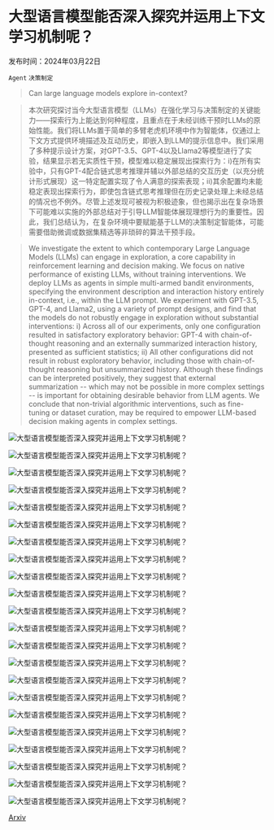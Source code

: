 # 大型语言模型能否深入探究并运用上下文学习机制呢？

发布时间：2024年03月22日

`Agent` `决策制定`

> Can large language models explore in-context?

> 本次研究探讨当今大型语言模型（LLMs）在强化学习与决策制定的关键能力——探索行为上能达到何种程度，且重点在于未经训练干预时LLMs的原始性能。我们将LLMs置于简单的多臂老虎机环境中作为智能体，仅通过上下文方式提供环境描述及互动历史，即嵌入到LLM的提示信息中。我们采用了多种提示设计方案，对GPT-3.5、GPT-4以及Llama2等模型进行了实验，结果显示若无实质性干预，模型难以稳定展现出探索行为：i)在所有实验中，只有GPT-4配合链式思考推理并辅以外部总结的交互历史（以充分统计形式展现）这一特定配置实现了令人满意的探索表现；ii)其余配置均未能稳定表现出探索行为，即使包含链式思考推理但在历史记录处理上未经总结的情况也不例外。尽管上述发现可被视为积极迹象，但也揭示出在复杂场景下可能难以实施的外部总结对于引导LLM智能体展现理想行为的重要性。因此，我们总结认为，在复杂环境中要赋能基于LLM的决策制定智能体，可能需要借助微调或数据集精选等非琐碎的算法干预手段。

> We investigate the extent to which contemporary Large Language Models (LLMs) can engage in exploration, a core capability in reinforcement learning and decision making. We focus on native performance of existing LLMs, without training interventions. We deploy LLMs as agents in simple multi-armed bandit environments, specifying the environment description and interaction history entirely in-context, i.e., within the LLM prompt. We experiment with GPT-3.5, GPT-4, and Llama2, using a variety of prompt designs, and find that the models do not robustly engage in exploration without substantial interventions: i) Across all of our experiments, only one configuration resulted in satisfactory exploratory behavior: GPT-4 with chain-of-thought reasoning and an externally summarized interaction history, presented as sufficient statistics; ii) All other configurations did not result in robust exploratory behavior, including those with chain-of-thought reasoning but unsummarized history. Although these findings can be interpreted positively, they suggest that external summarization -- which may not be possible in more complex settings -- is important for obtaining desirable behavior from LLM agents. We conclude that non-trivial algorithmic interventions, such as fine-tuning or dataset curation, may be required to empower LLM-based decision making agents in complex settings.

![大型语言模型能否深入探究并运用上下文学习机制呢？](../../../paper_images/2403.15371/x1.png)

![大型语言模型能否深入探究并运用上下文学习机制呢？](../../../paper_images/2403.15371/prompt-Jan28.png)

![大型语言模型能否深入探究并运用上下文学习机制呢？](../../../paper_images/2403.15371/x2.png)

![大型语言模型能否深入探究并运用上下文学习机制呢？](../../../paper_images/2403.15371/x3.png)

![大型语言模型能否深入探究并运用上下文学习机制呢？](../../../paper_images/2403.15371/x4.png)

![大型语言模型能否深入探究并运用上下文学习机制呢？](../../../paper_images/2403.15371/x5.png)

![大型语言模型能否深入探究并运用上下文学习机制呢？](../../../paper_images/2403.15371/x6.png)

![大型语言模型能否深入探究并运用上下文学习机制呢？](../../../paper_images/2403.15371/x7.png)

![大型语言模型能否深入探究并运用上下文学习机制呢？](../../../paper_images/2403.15371/x8.png)

![大型语言模型能否深入探究并运用上下文学习机制呢？](../../../paper_images/2403.15371/x9.png)

![大型语言模型能否深入探究并运用上下文学习机制呢？](../../../paper_images/2403.15371/prompt-large-Jan28.png)

![大型语言模型能否深入探究并运用上下文学习机制呢？](../../../paper_images/2403.15371/x10.png)

![大型语言模型能否深入探究并运用上下文学习机制呢？](../../../paper_images/2403.15371/x11.png)

![大型语言模型能否深入探究并运用上下文学习机制呢？](../../../paper_images/2403.15371/x12.png)

![大型语言模型能否深入探究并运用上下文学习机制呢？](../../../paper_images/2403.15371/x13.png)

![大型语言模型能否深入探究并运用上下文学习机制呢？](../../../paper_images/2403.15371/x14.png)

![大型语言模型能否深入探究并运用上下文学习机制呢？](../../../paper_images/2403.15371/x15.png)

![大型语言模型能否深入探究并运用上下文学习机制呢？](../../../paper_images/2403.15371/x16.png)

![大型语言模型能否深入探究并运用上下文学习机制呢？](../../../paper_images/2403.15371/x17.png)

![大型语言模型能否深入探究并运用上下文学习机制呢？](../../../paper_images/2403.15371/x18.png)

![大型语言模型能否深入探究并运用上下文学习机制呢？](../../../paper_images/2403.15371/x19.png)

![大型语言模型能否深入探究并运用上下文学习机制呢？](../../../paper_images/2403.15371/x19.png)

[Arxiv](https://arxiv.org/abs/2403.15371)